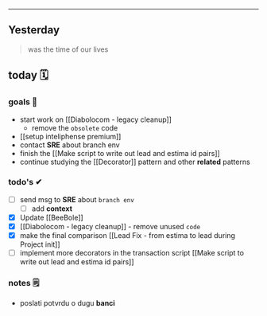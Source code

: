 
---
## Yesterday
> was the time of our lives

## today 🗓

### goals 🏴
- start work on [[Diabolocom - legacy cleanup]]
	- remove the `obsolete` code
- [[setup inteliphense premium]]
- contact **SRE** about branch env
- finish the [[Make script to write out lead and estima id pairs]]
- continue studying the [[Decorator]] pattern and other **related** patterns

### todo's ✔
- [ ] send msg to **SRE** about `branch env`
	- [ ] add **context**
- [x] Update [[BeeBole]]
- [x] [[Diabolocom - legacy cleanup]] - remove unused `code`
- [x] make the final comparison [[Lead Fix - from estima to lead during Project init]]
- [ ] implement more decorators in the transaction script [[Make script to write out lead and estima id pairs]]

### notes 🗒
-  poslati potvrdu o dugu **banci**
